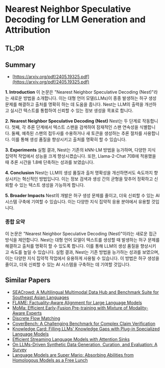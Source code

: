 # Nearest Neighbor Speculative Decoding for LLM Generation and Attribution
## TL;DR
## Summary
- [https://arxiv.org/pdf/2405.19325.pdf](https://arxiv.org/pdf/2405.19325.pdf)

**1. Introduction**
이 논문은 "Nearest Neighbor Speculative Decoding (Nest)"라는 새로운 방법을 소개합니다. 이는 대형 언어 모델(LLMs)이 종종 발생하는 허구 생성 문제를 해결하고 출처를 명확히 하는 데 도움을 줍니다. Nest는 LLM의 출력을 개선하고 실시간 텍스트를 통합하여 신뢰할 수 있는 정보 생성을 목표로 합니다.

**2. Nearest Neighbor Speculative Decoding (Nest)**
Nest는 두 단계로 작동합니다. 첫째, 각 추론 단계에서 텍스트 스팬을 검색하여 잠재적인 스팬 연속성을 식별합니다. 둘째, 예측된 스팬의 접두사를 수용하거나 새 토큰을 생성하는 추론 절차를 사용합니다. 이를 통해 생성 품질을 향상시키고 출처를 명확히 할 수 있습니다.

**3. Experiments**
실험 결과, Nest는 기존의 kNN-LM 방법을 능가하며, 다양한 지식 집약적 작업에서 성능을 크게 향상시켰습니다. 또한, Llama-2-Chat 70B에 적용했을 때 추론 시간을 1.8배 단축하는 성과를 보였습니다.

**4. Conclusion**
Nest는 LLM의 생성 품질과 출처 명확성을 개선하면서도 속도까지 향상시키는 혁신적인 방법입니다. 이는 정보 검색과 생성 간의 균형을 맞추어 정확하고 신뢰할 수 있는 텍스트 생성을 가능하게 합니다.

**5. Broader Impacts**
Nest의 개발은 허구 생성 문제를 줄이고, 더욱 신뢰할 수 있는 AI 시스템 구축에 기여할 수 있습니다. 이는 다양한 지식 집약적 응용 분야에서 유용할 것입니다.

### 종합 요약
이 논문은 "Nearest Neighbor Speculative Decoding (Nest)"이라는 새로운 접근 방식을 제안합니다. Nest는 대형 언어 모델이 텍스트를 생성할 때 발생하는 허구 문제를 해결하고 출처를 명확히 할 수 있도록 합니다. 이를 통해 LLM의 생성 품질을 향상시키고 속도를 높일 수 있습니다. 실험 결과, Nest는 기존 방법을 능가하는 성과를 보였으며, 이는 다양한 지식 집약적 작업에서 유용하게 사용될 수 있습니다. 이 방법은 허구 생성을 줄이고, 더욱 신뢰할 수 있는 AI 시스템을 구축하는 데 기여할 것입니다.

## Similar Papers
- [SEACrowd: A Multilingual Multimodal Data Hub and Benchmark Suite for Southeast Asian Languages](2406.10118.md)
- [FLAME: Factuality-Aware Alignment for Large Language Models](2405.01525.md)
- [MoMa: Efficient Early-Fusion Pre-training with Mixture of Modality-Aware Experts](2407.21770.md)
- [Discrete Flow Matching](2407.15595.md)
- [CoverBench: A Challenging Benchmark for Complex Claim Verification](2408.03325.md)
- [Knowledge Card: Filling LLMs' Knowledge Gaps with Plug-in Specialized Language Models](2305.09955.md)
- [Efficient Streaming Language Models with Attention Sinks](2309.17453.md)
- [On LLMs-Driven Synthetic Data Generation, Curation, and Evaluation: A Survey](2406.15126.md)
- [Language Models are Super Mario: Absorbing Abilities from Homologous Models as a Free Lunch](2311.03099.md)
